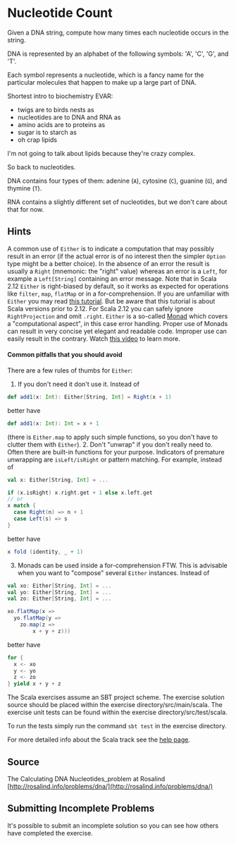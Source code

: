 # Nucleotide Count

Given a DNA string, compute how many times each nucleotide occurs in the string.

DNA is represented by an alphabet of the following symbols: 'A', 'C',
'G', and 'T'.

Each symbol represents a nucleotide, which is a fancy name for the
particular molecules that happen to make up a large part of DNA.

Shortest intro to biochemistry EVAR:

- twigs are to birds nests as
- nucleotides are to DNA and RNA as
- amino acids are to proteins as
- sugar is to starch as
- oh crap lipids

I'm not going to talk about lipids because they're crazy complex.

So back to nucleotides.

DNA contains four types of them: adenine (`A`), cytosine (`C`), guanine
(`G`), and thymine (`T`).

RNA contains a slightly different set of nucleotides, but we don't care
about that for now.

## Hints
A common use of `Either` is to indicate a computation that may possibly result in an error
(if the actual error is of no interest then the simpler `Option` type might be a better choice).
In the absence of an error the result is usually a `Right` (mnemonic: the "right" value)
whereas an error is a `Left`, for example a `Left[String]` containing an error message.
Note that in Scala 2.12 `Either` is right-biased by default, so it works as expected for operations like `filter`, `map`, `flatMap` or in a for-comprehension.
If you are unfamiliar with `Either` you may read [this tutorial](http://danielwestheide.com/blog/2013/01/02/the-neophytes-guide-to-scala-part-7-the-either-type.html). But be aware that this tutorial is about Scala versions prior to 2.12. For Scala 2.12 you can safely ignore `RightProjection` and omit `.right`.
`Either` is a so-called [Monad](https://en.wikipedia.org/wiki/Monad_(functional_programming)) which covers a "computational aspect",
in this case error handling.
Proper use of Monads can result in very concise yet elegant
and readable code. Improper use can easily result in the contrary.
Watch [this video](https://www.youtube.com/watch?v=Mw_Jnn_Y5iA) to learn more.
#### Common pitfalls that you should avoid
There are a few rules of thumbs for `Either`:
1. If you don't need it don't use it. Instead of
```scala
def add1(x: Int): Either[String, Int] = Right(x + 1)
```
better have
```scala
def add1(x: Int): Int = x + 1
```
(there is `Either.map` to apply such simple functions,
so you don't have to clutter them with `Either`).
2. Don't "unwrap" if you don't really need to.
Often there are built-in functions for your purpose. Indicators of premature
unwrapping are `isLeft/isRight` or pattern matching. For example, instead of
```scala
val x: Either[String, Int] = ...

if (x.isRight) x.right.get + 1 else x.left.get
// or
x match {
  case Right(n) => n + 1
  case Left(s) => s
}
```
better have
```scala
x fold (identity, _ + 1)
```
3. Monads can be used inside a for-comprehension FTW.
This is advisable when you want to "compose" several `Either` instances. Instead of
```scala
val xo: Either[String, Int] = ...
val yo: Either[String, Int] = ...
val zo: Either[String, Int] = ...

xo.flatMap(x =>
  yo.flatMap(y =>
    zo.map(z =>
	    x + y + z)))
```
better have
```scala
for {
  x <- xo
  y <- yo
  z <- zo
} yield x + y + z
```

The Scala exercises assume an SBT project scheme. The exercise solution source
should be placed within the exercise directory/src/main/scala. The exercise
unit tests can be found within the exercise directory/src/test/scala.

To run the tests simply run the command `sbt test` in the exercise directory.

For more detailed info about the Scala track see the [help
page](http://exercism.io/languages/scala).

## Source

The Calculating DNA Nucleotides_problem at Rosalind [http://rosalind.info/problems/dna/](http://rosalind.info/problems/dna/)

## Submitting Incomplete Problems
It's possible to submit an incomplete solution so you can see how others have completed the exercise.

